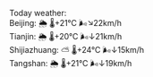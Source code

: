 Today weather:  
Beijing: 🌦   🌡️+21°C 🌬️↘22km/h  
Tianjin: 🌦   🌡️+20°C 🌬️↓21km/h  
Shijiazhuang: ⛅️  🌡️+24°C 🌬️↓15km/h  
Tangshan: 🌦   🌡️+21°C 🌬️↓19km/h  
